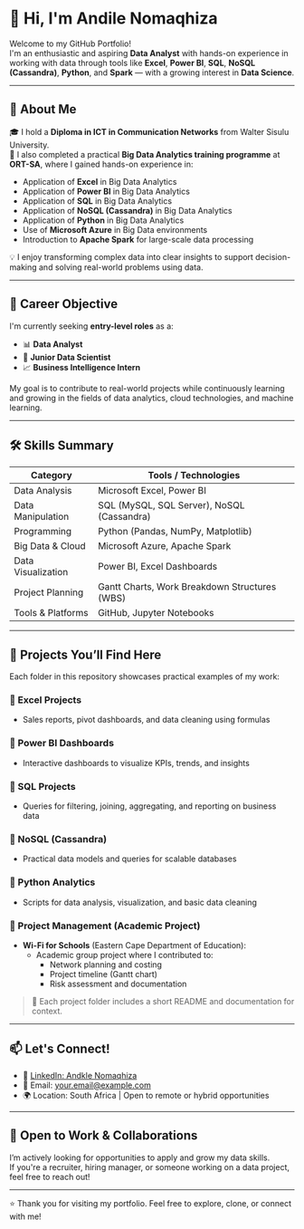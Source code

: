 # 👋 Hi, I'm Andile Nomaqhiza

Welcome to my GitHub Portfolio!  
I'm an enthusiastic and aspiring **Data Analyst** with hands-on experience in working with data through tools like **Excel**, **Power BI**, **SQL**, **NoSQL (Cassandra)**, **Python**, and **Spark** — with a growing interest in **Data Science**.

---

## 🧠 About Me

🎓 I hold a **Diploma in ICT in Communication Networks** from Walter Sisulu University.  
📜 I also completed a practical **Big Data Analytics training programme** at **ORT-SA**, where I gained hands-on experience in:

- Application of **Excel** in Big Data Analytics  
- Application of **Power BI** in Big Data Analytics  
- Application of **SQL** in Big Data Analytics  
- Application of **NoSQL (Cassandra)** in Big Data Analytics  
- Application of **Python** in Big Data Analytics  
- Use of **Microsoft Azure** in Big Data environments  
- Introduction to **Apache Spark** for large-scale data processing

💡 I enjoy transforming complex data into clear insights to support decision-making and solving real-world problems using data.

---

## 💼 Career Objective

I'm currently seeking **entry-level roles** as a:
- 📊 **Data Analyst**
- 🧪 **Junior Data Scientist**
- 📈 **Business Intelligence Intern**

My goal is to contribute to real-world projects while continuously learning and growing in the fields of data analytics, cloud technologies, and machine learning.

---

## 🛠️ Skills Summary

| Category            | Tools / Technologies                                     |
|---------------------|----------------------------------------------------------|
| Data Analysis       | Microsoft Excel, Power BI                                |
| Data Manipulation   | SQL (MySQL, SQL Server), NoSQL (Cassandra)               |
| Programming         | Python (Pandas, NumPy, Matplotlib)                       |
| Big Data & Cloud    | Microsoft Azure, Apache Spark                            |
| Data Visualization  | Power BI, Excel Dashboards                               |
| Project Planning    | Gantt Charts, Work Breakdown Structures (WBS)            |
| Tools & Platforms   | GitHub, Jupyter Notebooks                                |

---

## 📁 Projects You’ll Find Here

Each folder in this repository showcases practical examples of my work:

### 🔹 Excel Projects
- Sales reports, pivot dashboards, and data cleaning using formulas

### 🔹 Power BI Dashboards
- Interactive dashboards to visualize KPIs, trends, and insights

### 🔹 SQL Projects
- Queries for filtering, joining, aggregating, and reporting on business data

### 🔹 NoSQL (Cassandra)
- Practical data models and queries for scalable databases

### 🔹 Python Analytics
- Scripts for data analysis, visualization, and basic data cleaning

### 🔹 Project Management (Academic Project)
- **Wi-Fi for Schools** (Eastern Cape Department of Education):
  - Academic group project where I contributed to:
    - Network planning and costing
    - Project timeline (Gantt chart)
    - Risk assessment and documentation

> 📌 Each project folder includes a short README and documentation for context.

---

## 📫 Let's Connect!

- 🔗 [LinkedIn: Andkle Nomaqhiza](https://www.linkedin.com/in/YOUR-LINKEDIN-HANDLE)
- 📧 Email: your.email@example.com  
- 🌍 Location: South Africa | Open to remote or hybrid opportunities

---

## 🤝 Open to Work & Collaborations

I’m actively looking for opportunities to apply and grow my data skills.  
If you're a recruiter, hiring manager, or someone working on a data project, feel free to reach out!

---

⭐ Thank you for visiting my portfolio. Feel free to explore, clone, or connect with me!
